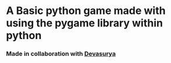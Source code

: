 # A Basic python game made with using the pygame library within python
### Made in collaboration with [Devasurya](www.github.com/Devasurya05)
